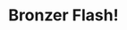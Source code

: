 ---
inv_num: 2010-021
add_credit:
url: 2010-021-bronzer-flash
title: Bronzer Flash!
year: '2010'
display_year: '2010'
medium: CD & packaging.
dims:
pitch: "​Last half hour of NJ trance radio station Pulse 97. Edition of 300. Some
  Signed. Sold a few, mostly given to friends."
ps:
live_url: https://soundcloud.com/coryarcangel/bronzer-flash
youtube:
related_code:
subheading:
download:
commission:
related:
layout: things-i-made
---